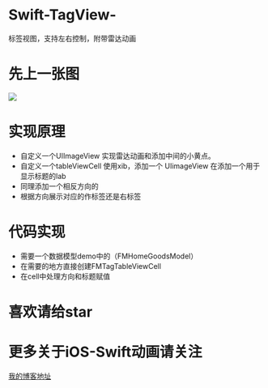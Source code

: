 # Swift-TagView-

标签视图，支持左右控制，附带雷达动画

# 先上一张图

![](http://oahmyhzk1.bkt.clouddn.com/image/gif/TagView.gif)

# 实现原理

* 自定义一个UIImageView 实现雷达动画和添加中间的小黄点。
* 自定义一个tableViewCell 使用xib，添加一个 UIimageView 在添加一个用于显示标题的lab
* 同理添加一个相反方向的
* 根据方向展示对应的作标签还是右标签

# 代码实现

* 需要一个数据模型demo中的（FMHomeGoodsModel）
* 在需要的地方直接创建FMTagTableViewCell
* 在cell中处理方向和标题赋值


# 喜欢请给star

# 更多关于iOS-Swift动画请关注

[我的博客地址](xinxibin.com)